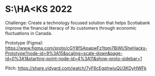 # S:\HA<KS 2022 

Challenge: Create a technology focused solution that helps Scotiabank improve the financial literacy of its customers through economic fluctuations in Canada.

Prototype (Figma): https://www.figma.com/proto/cGY8fSApapwFz1tqm7BiWl/SheHacks-Prototype?node-id=9%3A15&scaling=scale-down&page-id=0%3A1&starting-point-node-id=4%3A11&show-proto-sidebar=1 

Pitch: https://share.vidyard.com/watch/7yF6cEgqhwiuQU3KDyHWFk
